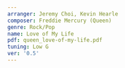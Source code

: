 ```yaml
---
arranger: Jeremy Choi, Kevin Hearle
composer: Freddie Mercury (Queen)
genre: Rock/Pop
name: Love of My Life
pdf: queen_love-of-my-life.pdf
tuning: Low G
ver: '0.5'
---
```

